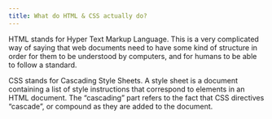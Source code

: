 ```yaml
---
title: What do HTML & CSS actually do?
---
```


HTML stands for Hyper Text Markup Language. This is a very complicated way of saying that web documents need to have some kind of structure in order for them to be understood by computers, and for humans to be able to follow a standard.

CSS stands for Cascading Style Sheets. A style sheet is a document containing a list of style instructions that correspond to elements in an HTML document. The “cascading” part refers to the fact that CSS directives “cascade”, or compound as they are added to the document.
